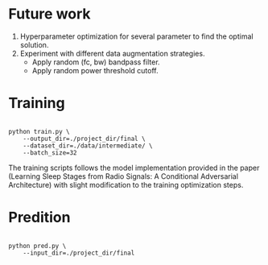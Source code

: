 # Future work
1. Hyperparameter optimization for several parameter to find the optimal solution.
2. Experiment with different data augmentation strategies.
    * Apply random (fc, bw) bandpass filter.
    * Apply random power threshold cutoff.


# Training

```shell

python train.py \
    --output_dir=./project_dir/final \
    --dataset_dir=./data/intermediate/ \
    --batch_size=32
```

The training scripts follows the model implementation provided in the paper (Learning Sleep Stages from Radio Signals: A Conditional Adversarial Architecture) with slight modification to the training optimization steps.

# Predition

```shell

python pred.py \
    --input_dir=./project_dir/final
```



